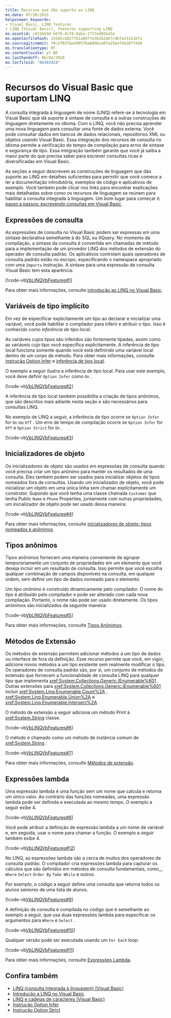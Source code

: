 ```yaml
---
title: Recursos que dão suporte ao LINQ
ms.date: 07/20/2015
helpviewer_keywords:
- Visual Basic, LINQ features
- LINQ [Visual Basic], features supporting LINQ
ms.assetid: c821bb50-b6f6-4cf9-8aba-2717e465bd3a
ms.openlocfilehash: 15585cd8277b1a0df7e3b262db7c9b7a231b16fa
ms.sourcegitcommit: f8c270376ed905f6a8896ce0fe25b4f4b38ff498
ms.translationtype: MT
ms.contentlocale: pt-BR
ms.lasthandoff: 06/04/2020
ms.locfileid: "84383424"
---
```

# <a name="visual-basic-features-that-support-linq"></a>Recursos do Visual Basic que suportam LINQ
A consulta integrada à linguagem de nome (LINQ) refere-se à tecnologia em Visual Basic que dá suporte à sintaxe de consulta e a outras construções de linguagem diretamente no idioma. Com o LINQ, você não precisa aprender uma nova linguagem para consultar uma fonte de dados externa. Você pode consultar dados em bancos de dados relacionais, repositórios XML ou objetos usando Visual Basic. Essa integração dos recursos de consulta no idioma permite a verificação do tempo de compilação para erros de sintaxe e segurança de tipo. Essa integração também garante que você já saiba a maior parte do que precisa saber para escrever consultas ricas e diversificadas em Visual Basic.  
  
 As seções a seguir descrevem as construções de linguagem que dão suporte ao LINQ em detalhes suficientes para permitir que você comece a ler a documentação introdutória, exemplos de código e aplicativos de exemplo. Você também pode clicar nos links para encontrar explicações mais detalhadas sobre como os recursos de linguagem se reúnem para habilitar a consulta integrada à linguagem. Um bom lugar para começar é [passo a passos: escrevendo consultas em Visual Basic](walkthrough-writing-queries.md).  
  
## <a name="query-expressions"></a>Expressões de consulta  
 As expressões de consulta no Visual Basic podem ser expressas em uma sintaxe declarativa semelhante à do SQL ou XQuery. No momento da compilação, a sintaxe da consulta é convertida em chamadas de método para a implementação de um provedor LINQ dos métodos de extensão do operador de consulta padrão. Os aplicativos controlam quais operadores de consulta padrão estão no escopo, especificando o namespace apropriado com uma `Imports` instrução. A sintaxe para uma expressão de consulta Visual Basic tem esta aparência:  
  
 [!code-vb[VbLINQVbFeatures#1](~/samples/snippets/visualbasic/VS_Snippets_VBCSharp/VbLINQVbFeatures/VB/Class1.vb#1)]  
  
 Para obter mais informações, consulte [introdução ao LINQ no Visual Basic](../../language-features/linq/introduction-to-linq.md).  
  
## <a name="implicitly-typed-variables"></a>Variáveis de tipo implícito  
 Em vez de especificar explicitamente um tipo ao declarar e inicializar uma variável, você pode habilitar o compilador para inferir e atribuir o tipo. Isso é conhecido como *inferência de tipo local*.  
  
 As variáveis cujos tipos são inferidos são fortemente tipadas, assim como as variáveis cujo tipo você especifica explicitamente. A inferência de tipo local funciona somente quando você está definindo uma variável local dentro de um corpo de método. Para obter mais informações, consulte [instrução Option Infer](../../../language-reference/statements/option-infer-statement.md) e [inferência de tipo local](../../language-features/variables/local-type-inference.md).  
  
 O exemplo a seguir ilustra a inferência de tipo local. Para usar este exemplo, você deve definir `Option Infer` como `On` .  
  
 [!code-vb[VbLINQVbFeatures#2](~/samples/snippets/visualbasic/VS_Snippets_VBCSharp/VbLINQVbFeatures/VB/Class1.vb#2)]  
  
 A inferência de tipo local também possibilita a criação de tipos anônimos, que são descritos mais adiante nesta seção e são necessários para consultas LINQ.  
  
 No exemplo de LINQ a seguir, a inferência de tipo ocorre se `Option Infer` for `On` ou `Off` . Um erro de tempo de compilação ocorre se `Option Infer` for `Off` e `Option Strict` for `On` .  
  
 [!code-vb[VbLINQVbFeatures#3](~/samples/snippets/visualbasic/VS_Snippets_VBCSharp/VbLINQVbFeatures/VB/Class1.vb#3)]  
  
## <a name="object-initializers"></a>Inicializadores de objeto  
 Os inicializadores de objeto são usados em expressões de consulta quando você precisa criar um tipo anônimo para manter os resultados de uma consulta. Eles também podem ser usados para inicializar objetos de tipos nomeados fora de consultas. Usando um inicializador de objeto, você pode inicializar um objeto em uma única linha sem chamar explicitamente um construtor. Supondo que você tenha uma classe chamada `Customer` que tenha Public `Name` e `Phone` Properties, juntamente com outras propriedades, um inicializador de objeto pode ser usado dessa maneira:  
  
 [!code-vb[VbLINQVbFeatures#4](~/samples/snippets/visualbasic/VS_Snippets_VBCSharp/VbLINQVbFeatures/VB/Class1.vb#4)]  
  
 Para obter mais informações, consulte [inicializadores de objeto: tipos nomeados e anônimos](../../language-features/objects-and-classes/object-initializers-named-and-anonymous-types.md).  
  
## <a name="anonymous-types"></a>Tipos anônimos  
 Tipos anônimos fornecem uma maneira conveniente de agrupar temporariamente um conjunto de propriedades em um elemento que você deseja incluir em um resultado de consulta. Isso permite que você escolha qualquer combinação de campos disponíveis na consulta, em qualquer ordem, sem definir um tipo de dados nomeado para o elemento.  
  
 Um *tipo anônimo* é construído dinamicamente pelo compilador. O nome do tipo é atribuído pelo compilador e pode ser alterado com cada nova compilação. Portanto, o nome não pode ser usado diretamente. Os tipos anônimos são inicializados da seguinte maneira:  
  
 [!code-vb[VbLINQVbFeatures#5](~/samples/snippets/visualbasic/VS_Snippets_VBCSharp/VbLINQVbFeatures/VB/Class1.vb#5)]  
  
 Para obter mais informações, consulte [Tipos Anônimos](../../language-features/objects-and-classes/anonymous-types.md).  
  
## <a name="extension-methods"></a>Métodos de Extensão  
 Os métodos de extensão permitem adicionar métodos a um tipo de dados ou interface de fora da definição. Esse recurso permite que você, em vigor, adicione novos métodos a um tipo existente sem realmente modificar o tipo. Os operadores de consulta padrão são, por si, um conjunto de métodos de extensão que fornecem a funcionalidade de consulta LINQ para qualquer tipo que implementa <xref:System.Collections.Generic.IEnumerable%601> . Outras extensões para <xref:System.Collections.Generic.IEnumerable%601> incluir <xref:System.Linq.Enumerable.Count%2A> , <xref:System.Linq.Enumerable.Union%2A> e <xref:System.Linq.Enumerable.Intersect%2A> .  
  
 O método de extensão a seguir adiciona um método Print à <xref:System.String> classe.  
  
 [!code-vb[VbLINQVbFeatures#6](~/samples/snippets/visualbasic/VS_Snippets_VBCSharp/VbLINQVbFeatures/VB/Class1.vb#6)]  
  
 O método é chamado como um método de instância comum de <xref:System.String> :  
  
 [!code-vb[VbLINQVbFeatures#7](~/samples/snippets/visualbasic/VS_Snippets_VBCSharp/VbLINQVbFeatures/VB/Class1.vb#7)]  
  
 Para obter mais informações, consulte [Métodos de extensão](../../language-features/procedures/extension-methods.md).  
  
## <a name="lambda-expressions"></a>Expressões lambda  
 Uma expressão lambda é uma função sem um nome que calcula e retorna um único valor. Ao contrário das funções nomeadas, uma expressão lambda pode ser definida e executada ao mesmo tempo. O exemplo a seguir exibe 4.  
  
 [!code-vb[VbLINQVbFeatures#8](~/samples/snippets/visualbasic/VS_Snippets_VBCSharp/VbLINQVbFeatures/VB/Class1.vb#8)]  
  
 Você pode atribuir a definição de expressão lambda a um nome de variável e, em seguida, usar o nome para chamar a função. O exemplo a seguir também exibe 4.  
  
 [!code-vb[VbLINQVbFeatures#12](~/samples/snippets/visualbasic/VS_Snippets_VBCSharp/VbLINQVbFeatures/VB/Class1.vb#12)]  
  
 No LINQ, as expressões lambda são a cerca de muitos dos operadores de consulta padrão. O compilador cria expressões lambda para capturar os cálculos que são definidos em métodos de consulta fundamentais, como,,, `Where` `Select` `Order By` `Take While` e outros.  
  
 Por exemplo, o código a seguir define uma consulta que retorna todos os alunos seniores de uma lista de alunos.  
  
 [!code-vb[VbLINQVbFeatures#9](~/samples/snippets/visualbasic/VS_Snippets_VBCSharp/VbLINQVbFeatures/VB/Class1.vb#9)]  
  
 A definição de consulta é compilada no código que é semelhante ao exemplo a seguir, que usa duas expressões lambda para especificar os argumentos para `Where` e `Select` .  
  
 [!code-vb[VbLINQVbFeatures#10](~/samples/snippets/visualbasic/VS_Snippets_VBCSharp/VbLINQVbFeatures/VB/Class1.vb#10)]  
  
 Qualquer versão pode ser executada usando um `For Each` loop:  
  
 [!code-vb[VbLINQVbFeatures#11](~/samples/snippets/visualbasic/VS_Snippets_VBCSharp/VbLINQVbFeatures/VB/Class1.vb#11)]  
  
 Para obter mais informações, consulte [Expressões Lambda](../../language-features/procedures/lambda-expressions.md).  
  
## <a name="see-also"></a>Confira também

- [LINQ (consulta integrada à linguagem) (Visual Basic)](index.md)
- [Introdução a LINQ no Visual Basic](getting-started-with-linq.md)
- [LINQ e cadeias de caracteres (Visual Basic)](linq-and-strings.md)
- [Instrução Option Infer](../../../language-reference/statements/option-infer-statement.md)
- [Instrução Option Strict](../../../language-reference/statements/option-strict-statement.md)
